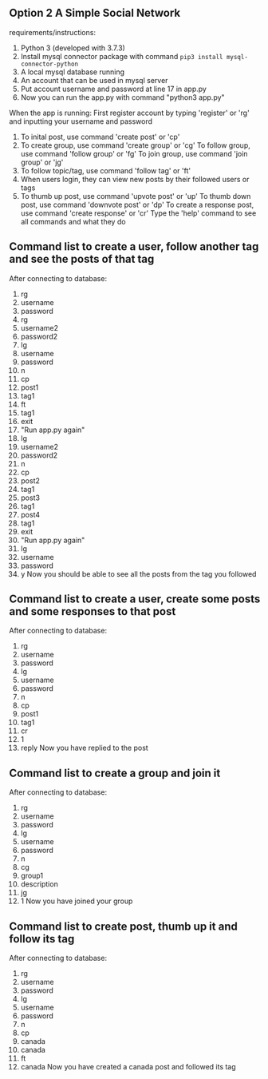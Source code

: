 ## Option 2 A Simple Social Network
requirements/instructions:
1. Python 3 (developed with 3.7.3)
2. Install mysql connector package with command `pip3 install mysql-connector-python`
3. A local mysql database running
4. An account that can be used in mysql server
5. Put account username and password at line 17 in app.py
6. Now you can run the app.py with command "python3 app.py"

When the app is running:
First register account by typing 'register' or 'rg' and inputting your username and password
1.  To inital post, use command 'create post' or 'cp'
2.  To create group, use command 'create group' or 'cg'
    To follow group, use command 'follow group' or 'fg'
    To join group, use command 'join group' or 'jg'
3.  To follow topic/tag, use command 'follow tag' or 'ft'
4.  When users login, they can view new posts by their followed users or tags
5.  To thumb up post, use command 'upvote post' or 'up'
    To thumb down post, use command 'downvote post' or 'dp'
    To create a response post, use command 'create response' or 'cr'
Type the 'help' command to see all commands and what they do

## Command list to create a user, follow another tag and see the posts of that tag
After connecting to database:
1. rg
2. username
3. password
4. rg
5. username2
6. password2
7. lg
8. username
9. password
10. n
11. cp
12. post1
13. tag1
14. ft
15. tag1
16. exit
17. "Run app.py again"
18. lg
19. username2
20. password2
21. n
22. cp
23. post2
24. tag1
25. post3
26. tag1
27. post4
28. tag1
29. exit
30. "Run app.py again"
31. lg
32. username
33. password
34. y
Now you should be able to see all the posts from the tag you followed



## Command list to create a user, create some posts and some responses to that post
After connecting to database:
1. rg
2. username
3. password
4. lg
5. username
6. password
7. n
8. cp
9. post1
10. tag1
11. cr
12. 1
13. reply
Now you have replied to the post


## Command list to create a group and join it
After connecting to database:
1. rg
2. username
3. password
4. lg
5. username
6. password
7. n
8. cg
9. group1
10. description
11. jg
12. 1
Now you have joined your group

## Command list to create post, thumb up it and follow its tag
After connecting to database:
1. rg
2. username
3. password
4. lg
5. username
6. password
7. n
8. cp
9. canada
10. canada
11. ft
12. canada
Now you have created a canada post and followed its tag